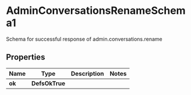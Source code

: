 

# AdminConversationsRenameSchema1

Schema for successful response of admin.conversations.rename

## Properties

| Name | Type | Description | Notes |
|------------ | ------------- | ------------- | -------------|
|**ok** | **DefsOkTrue** |  |  |



